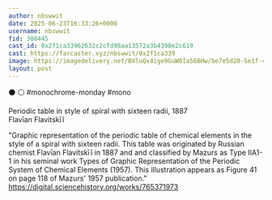 ```yaml
---
author: nbswwit
date: 2025-06-23T16:33:26+0000
username: nbswwit
fid: 308445
cast_id: 0x2f1ca33962632c2cfd98aa13572a3b4390e2c619
cast: https://farcaster.xyz/nbswwit/0x2f1ca339
image: https://imagedelivery.net/BXluQx4ige9GuW0Ia56BHw/be7e5d20-5e1f-4804-1dbd-252fc2d51b00/original
layout: post
---
```

⚫ ⚪  #monochrome-monday #mono  
  
Periodic table in style of spiral with sixteen radii, 1887  
Flavīan Flavitskīĭ   
  
"Graphic representation of the periodic table of chemical elements in the style of a spiral with sixteen radii. This table was originated by Russian chemist Flavīan Flavitskīĭ in 1887 and and classified by Mazurs as Type IIA1-1 in his seminal work Types of Graphic Representation of the Periodic System of Chemical Elements (1957). This illustration appears as Figure 41 on page 118 of Mazurs' 1957 publication."  
https://digital.sciencehistory.org/works/765371973  

<img src='https://imagedelivery.net/BXluQx4ige9GuW0Ia56BHw/be7e5d20-5e1f-4804-1dbd-252fc2d51b00/original' alt='' referrerpolicy='no-referrer'/>